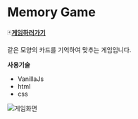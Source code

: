 # Memory Game

:black_joker:[**게임하러가기**](https://JunH-K.github.io/memory-game/)

같은 모양의 카드를 기억하여 맞추는 게임입니다.

**사용기술**

* VanillaJs
* html
* css

![게임화면](https://JunH-K.github.io/memory-game/dist/images/4fe56df00fa4a07a03b2a02426df20fa.png)


